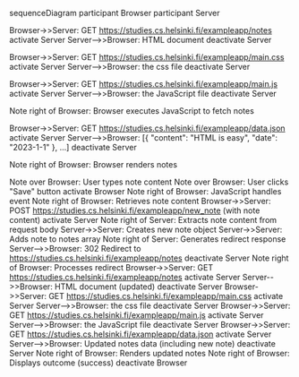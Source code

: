 sequenceDiagram
  participant Browser
  participant Server

  Browser->>Server: GET https://studies.cs.helsinki.fi/exampleapp/notes
  activate Server
  Server-->>Browser: HTML document
  deactivate Server

  Browser->>Server: GET https://studies.cs.helsinki.fi/exampleapp/main.css
  activate Server
  Server-->>Browser: the css file
  deactivate Server

  Browser->>Server: GET https://studies.cs.helsinki.fi/exampleapp/main.js
  activate Server
  Server-->>Browser: the JavaScript file
  deactivate Server

  Note right of Browser: Browser executes JavaScript to fetch notes

  Browser->>Server: GET https://studies.cs.helsinki.fi/exampleapp/data.json
  activate Server
  Server-->>Browser: [{ "content": "HTML is easy", "date": "2023-1-1" }, ...]
  deactivate Server

  Note right of Browser: Browser renders notes

  Note over Browser: User types note content
  Note over Browser: User clicks "Save" button
  activate Browser
  Note right of Browser: JavaScript handles event
  Note right of Browser: Retrieves note content
  Browser->>Server: POST https://studies.cs.helsinki.fi/exampleapp/new_note (with note content)
  activate Server
  Note right of Server: Extracts note content from request body
  Server->>Server: Creates new note object
  Server->>Server: Adds note to notes array
  Note right of Server: Generates redirect response
  Server-->>Browser: 302 Redirect to https://studies.cs.helsinki.fi/exampleapp/notes
  deactivate Server
  Note right of Browser: Processes redirect
  Browser->>Server: GET https://studies.cs.helsinki.fi/exampleapp/notes
  activate Server
  Server-->>Browser: HTML document (updated)
  deactivate Server
  Browser->>Server: GET https://studies.cs.helsinki.fi/exampleapp/main.css
  activate Server
  Server-->>Browser: the css file
  deactivate Server
  Browser->>Server: GET https://studies.cs.helsinki.fi/exampleapp/main.js
  activate Server
  Server-->>Browser: the JavaScript file
  deactivate Server
  Browser->>Server: GET https://studies.cs.helsinki.fi/exampleapp/data.json
  activate Server
  Server-->>Browser: Updated notes data (including new note)
  deactivate Server
  Note right of Browser: Renders updated notes
  Note right of Browser: Displays outcome (success)
  deactivate Browser
